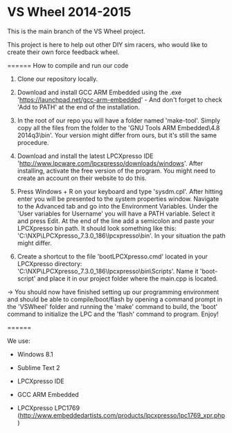 VS Wheel 2014-2015
=======
This is the main branch of the VS Wheel project.

This project is here to help out other DIY sim racers, who would like to create their own force feedback wheel.

======
How to compile and run our code

1) Clone our repository locally.

2) Download and install GCC ARM Embedded using the .exe 'https://launchpad.net/gcc-arm-embedded' - And don't forget to check 'Add to PATH' at the end of the installation.

3) In the root of our repo you will have a folder named 'make-tool'. Simply copy all the files from the folder to the 'GNU Tools ARM Embedded\4.8 2014q3\bin'. Your version might differ from ours, but it's still the same procedure.

4) Download and install the latest LPCXpresso IDE 'http://www.lpcware.com/lpcxpresso/downloads/windows'. After installing, activate the free version of the program. You might need to create an account on their website to do this.

5) Press Windows + R on your keyboard and type 'sysdm.cpl'. After hitting enter you will be presented to the system properties window. Navigate to the Advanced tab and go into the Environment Variables. Under the 'User variables for Username' you will have a PATH variable. Select it and press Edit. At the end of the line add a semicolon and paste your LPCXpresso bin path. It should look something like this: 'C:\NXP\LPCXpresso_7.3.0_186\lpcxpresso\bin'. In your situation the path might differ.

6) Create a shortcut to the file 'bootLPCXpresso.cmd' located in your LPCXpresso directory: 'C:\NXP\LPCXpresso_7.3.0_186\lpcxpresso\bin\Scripts'. Name it 'boot-script' and place it in our project folder where the main.cpp is located.

-> You should now have finished setting up our programming environment and should be able to compile/boot/flash by opening a command prompt in the 'VSWheel' folder and running the 'make' command to build, the 'boot' command to initialize the LPC and the 'flash' command to program. Enjoy!

======

We use:
- Windows 8.1
- Sublime Text 2
- LPCXpresso IDE
- GCC ARM Embedded

- LPCXpresso LPC1769 (http://www.embeddedartists.com/products/lpcxpresso/lpc1769_xpr.php)